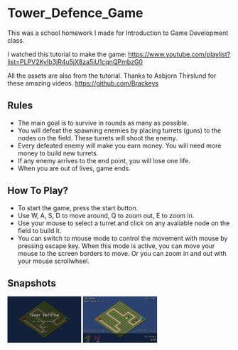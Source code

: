 # Tower_Defence_Game

This was a school homework I made for Introduction to Game Development class.

I watched this tutorial to make the game:
https://www.youtube.com/playlist?list=PLPV2KyIb3jR4u5jX8za5iU1cqnQPmbzG0

All the assets are also from the tutorial. Thanks to Asbjorn Thirslund for these amazing videos.
https://github.com/Brackeys

## Rules

- The main goal is to survive in rounds as many as possible.
- You will defeat the spawning enemies by placing turrets (guns) to the nodes on the field. These turrets will shoot the enemy.
- Every defeated enemy will make you earn money. You will need more money to build new turrets.
- If any enemy arrives to the end point, you will lose one life.
- When you are out of lives, game ends.

## How To Play?

- To start the game, press the start button.
- Use W, A, S, D to move around, Q to zoom out, E to zoom in.
- Use your mouse to select a turret and click on any avaliable node on the field to build it.
- You can switch to mouse mode to control the movement with mouse by pressing escape key. When this mode is active, you can move your mouse to the screen borders to move. Or you can zoom in and out with your mouse scrollwheel.

## Snapshots

<p display="inline">
  <img src="images/AEN-towerdefense-1.png" width="33%"/>
  <img src="images/AEN-towerdefense-2.png" width="33%" />
</p>

<!-- 
| ![AEN Tower Defense Game Image 1](images/AEN-towerdefense-1.png) | ![AEN Tower Defense Game Image 2]() |
| ![AEN Tower Defense Game Image 3](images/AEN-towerdefense-3.png) | ![AEN Tower Defense Game Image 4](images/AEN-towerdefense-4.png) |
| ![AEN Tower Defense Game Image 5](images/AEN-towerdefense-5.png) | ![AEN Tower Defense Game Image 6](images/AEN-towerdefense-6.png) | -->